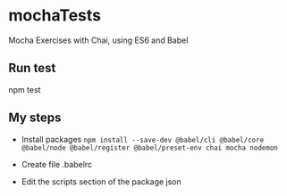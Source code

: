 # mochaTests
Mocha Exercises with Chai, using ES6 and Babel

## Run test
npm test

## My steps

* Install packages
`npm install --save-dev @babel/cli @babel/core @babel/node @babel/register @babel/preset-env chai mocha nodemon`

* Create file .babelrc

* Edit the scripts section of the package json
